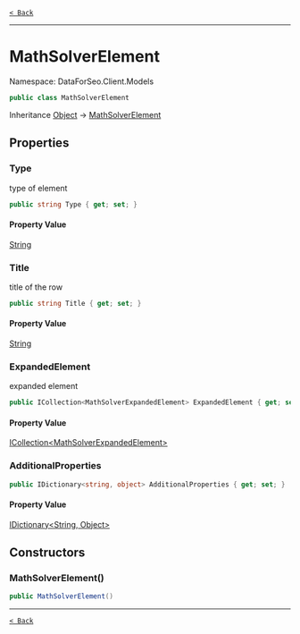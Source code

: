 [`< Back`](./)

---

# MathSolverElement

Namespace: DataForSeo.Client.Models

```csharp
public class MathSolverElement
```

Inheritance [Object](https://docs.microsoft.com/en-us/dotnet/api/system.object) → [MathSolverElement](./dataforseo.client.models.mathsolverelement)

## Properties

### **Type**

type of element

```csharp
public string Type { get; set; }
```

#### Property Value

[String](https://docs.microsoft.com/en-us/dotnet/api/system.string)<br>

### **Title**

title of the row

```csharp
public string Title { get; set; }
```

#### Property Value

[String](https://docs.microsoft.com/en-us/dotnet/api/system.string)<br>

### **ExpandedElement**

expanded element

```csharp
public ICollection<MathSolverExpandedElement> ExpandedElement { get; set; }
```

#### Property Value

[ICollection&lt;MathSolverExpandedElement&gt;](./dataforseo.client.models.mathsolverexpandedelement)<br>

### **AdditionalProperties**

```csharp
public IDictionary<string, object> AdditionalProperties { get; set; }
```

#### Property Value

[IDictionary&lt;String, Object&gt;](https://docs.microsoft.com/en-us/dotnet/api/system.collections.generic.idictionary-2)<br>

## Constructors

### **MathSolverElement()**

```csharp
public MathSolverElement()
```

---

[`< Back`](./)
